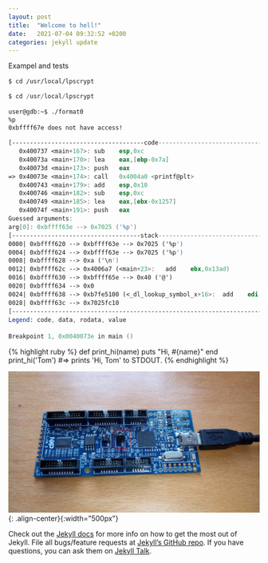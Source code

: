 ```yaml
---
layout: post
title:  "Welcome to hell!"
date:   2021-07-04 09:32:52 +0200
categories: jekyll update
---
```


Exampel and tests
~~~shell
$ cd /usr/local/lpscrypt
~~~

~~~py
$ cd /usr/local/lpscrypt
~~~
```shell
user@gdb:~$ ./format0
%p
0xbffff67e does not have access!
```


```nasm
[-------------------------------------code-------------------------------------]
   0x400737 <main+167>:	sub    esp,0xc
   0x40073a <main+170>:	lea    eax,[ebp-0x7a]
   0x40073d <main+173>:	push   eax
=> 0x40073e <main+174>:	call   0x4004a0 <printf@plt>
   0x400743 <main+179>:	add    esp,0x10
   0x400746 <main+182>:	sub    esp,0xc
   0x400749 <main+185>:	lea    eax,[ebx-0x1257]
   0x40074f <main+191>:	push   eax
Guessed arguments:
arg[0]: 0xbffff63e --> 0x7025 ('%p')
[------------------------------------stack-------------------------------------]
0000| 0xbffff620 --> 0xbffff63e --> 0x7025 ('%p')
0004| 0xbffff624 --> 0xbffff63e --> 0x7025 ('%p')
0008| 0xbffff628 --> 0xa ('\n')
0012| 0xbffff62c --> 0x4006a7 (<main+23>:	add    ebx,0x13ad)
0016| 0xbffff630 --> 0xbffff65e --> 0x40 ('@')
0020| 0xbffff634 --> 0x0 
0024| 0xbffff638 --> 0xb7fe5100 (<_dl_lookup_symbol_x+16>:	add    edi,0x19f00)
0028| 0xbffff63c --> 0x7025fc10 
[------------------------------------------------------------------------------]
Legend: code, data, rodata, value

Breakpoint 1, 0x0040073e in main ()
``` 

{% highlight ruby %}
def print_hi(name)
  puts "Hi, #{name}"
end
print_hi('Tom')
#=> prints 'Hi, Tom' to STDOUT.
{% endhighlight %}

![image-center](/images/Bild1.jpeg){: .align-center}{:width="500px"}

Check out the [Jekyll docs][jekyll-docs] for more info on how to get the most out of Jekyll. File all bugs/feature requests at [Jekyll’s GitHub repo][jekyll-gh]. If you have questions, you can ask them on [Jekyll Talk][jekyll-talk].

[jekyll-docs]: https://jekyllrb.com/docs/home
[jekyll-gh]:   https://github.com/jekyll/jekyll
[jekyll-talk]: https://talk.jekyllrb.com/
